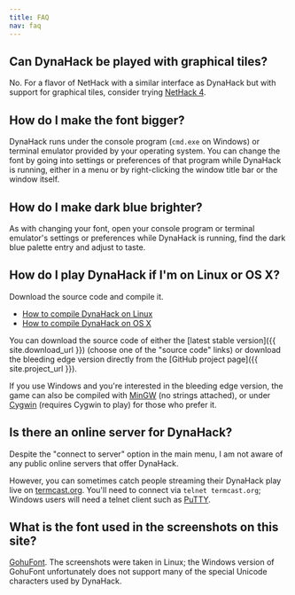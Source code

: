 ```yaml
---
title: FAQ
nav: faq
---
```

## Can DynaHack be played with graphical tiles?

No.  For a flavor of NetHack with a similar interface as DynaHack but with support for graphical tiles, consider trying [NetHack 4](http://nethack4.org).


## How do I make the font bigger?

DynaHack runs under the console program (`cmd.exe` on Windows) or terminal emulator provided by your operating system.  You can change the font by going into settings or preferences of that program while DynaHack is running, either in a menu or by right-clicking the window title bar or the window itself.


## How do I make dark blue brighter?

As with changing your font, open your console program or terminal emulator's settings or preferences while DynaHack is running, find the dark blue palette entry and adjust to taste.


## How do I play DynaHack if I'm on Linux or OS X?

Download the source code and compile it.

* [How to compile DynaHack on Linux](https://github.com/tung/DynaHack/blob/unnethack/doc/build-linux.md)
* [How to compile DynaHack on OS X](https://github.com/tung/DynaHack/blob/unnethack/doc/build-osx.md)

You can download the source code of either the [latest stable version]({{ site.download_url }}) (choose one of the "source code" links) or download the bleeding edge version directly from the [GitHub project page]({{ site.project_url }}).

If you use Windows and you're interested in the bleeding edge version, the game can also be compiled with [MinGW](https://github.com/tung/DynaHack/blob/unnethack/doc/build-mingw.md) (no strings attached), or under [Cygwin](https://github.com/tung/DynaHack/blob/unnethack/doc/build-mingw.md) (requires Cygwin to play) for those who prefer it.


## Is there an online server for DynaHack?

Despite the "connect to server" option in the main menu, I am not aware of any public online servers that offer DynaHack.

However, you can sometimes catch people streaming their DynaHack play live on [termcast.org](http://termcast.org).  You'll need to connect via `telnet termcast.org`; Windows users will need a telnet client such as [PuTTY](http://www.chiark.greenend.org.uk/~sgtatham/putty/).


## What is the font used in the screenshots on this site?

[GohuFont](http://font.gohu.org/).  The screenshots were taken in Linux; the Windows version of GohuFont unfortunately does not support many of the special Unicode characters used by DynaHack.
